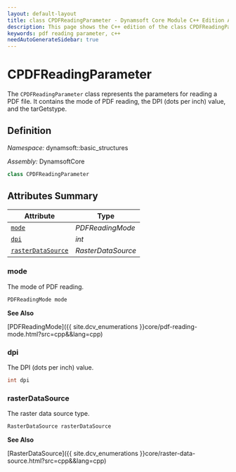 ```yaml
---
layout: default-layout
title: class CPDFReadingParameter - Dynamsoft Core Module C++ Edition API Reference
description: This page shows the C++ edition of the class CPDFReadingParameter in Dynamsoft Core Module.
keywords: pdf reading parameter, c++
needAutoGenerateSidebar: true
---
```


# CPDFReadingParameter

The `CPDFReadingParameter` class represents the parameters for reading a PDF file. It contains the mode of PDF reading, the DPI (dots per inch) value, and the tarGetstype.

## Definition

*Namespace:* dynamsoft::basic_structures

*Assembly:* DynamsoftCore

```cpp
class CPDFReadingParameter 
```

## Attributes Summary
  
| Attribute | Type |
|---------- | ---- |
| [`mode`](#mode) | *PDFReadingMode* |
| [`dpi`](#dpi) | *int* |
| [`rasterDataSource`](#rasterdatasource) | *RasterDataSource* |

### mode

The mode of PDF reading.

```cpp
PDFReadingMode mode
```

**See Also**

[PDFReadingMode]({{ site.dcv_enumerations }}core/pdf-reading-mode.html?src=cpp&&lang=cpp)

### dpi

The DPI (dots per inch) value.

```cpp
int dpi
```

### rasterDataSource

The raster data source type.

```cpp
RasterDataSource rasterDataSource
```

**See Also**

[RasterDataSource]({{ site.dcv_enumerations }}core/raster-data-source.html?src=cpp&&lang=cpp)

